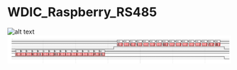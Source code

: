 # WDIC_Raspberry_RS485
![alt text](https://github.com/[username]/[reponame]/blob/[branch]/image.jpg?raw=true)
![Test Image 1](rs485.png)